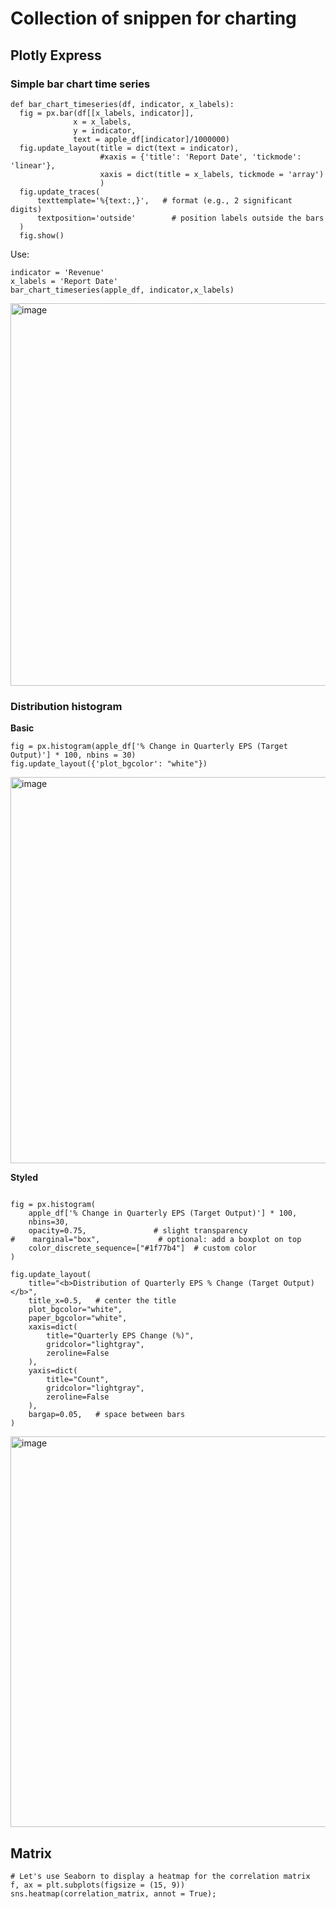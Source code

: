 # Collection of snippen for charting

## Plotly Express

### Simple bar chart time series
```
def bar_chart_timeseries(df, indicator, x_labels):
  fig = px.bar(df[[x_labels, indicator]],
              x = x_labels,
              y = indicator,
              text = apple_df[indicator]/1000000)
  fig.update_layout(title = dict(text = indicator),
                    #xaxis = {'title': 'Report Date', 'tickmode': 'linear'},
                    xaxis = dict(title = x_labels, tickmode = 'array')
                    )
  fig.update_traces(
      texttemplate='%{text:,}',   # format (e.g., 2 significant digits)
      textposition='outside'        # position labels outside the bars
  )
  fig.show()
```
Use:
```
indicator = 'Revenue'
x_labels = 'Report Date'
bar_chart_timeseries(apple_df, indicator,x_labels)
```
<img width="1656" height="612" alt="image" src="https://github.com/user-attachments/assets/8db63216-e90e-4497-ac04-fd649b093b67" />


### Distribution histogram

**Basic**
```
fig = px.histogram(apple_df['% Change in Quarterly EPS (Target Output)'] * 100, nbins = 30)
fig.update_layout({'plot_bgcolor': "white"})
```
<img width="1704" height="618" alt="image" src="https://github.com/user-attachments/assets/ddf14917-bfc1-4e07-bb72-2dde75aea76e" />

**Styled**
```

fig = px.histogram(
    apple_df['% Change in Quarterly EPS (Target Output)'] * 100,
    nbins=30,
    opacity=0.75,               # slight transparency
#    marginal="box",             # optional: add a boxplot on top
    color_discrete_sequence=["#1f77b4"]  # custom color
)

fig.update_layout(
    title="<b>Distribution of Quarterly EPS % Change (Target Output)</b>",
    title_x=0.5,   # center the title
    plot_bgcolor="white",
    paper_bgcolor="white",
    xaxis=dict(
        title="Quarterly EPS Change (%)",
        gridcolor="lightgray",
        zeroline=False
    ),
    yaxis=dict(
        title="Count",
        gridcolor="lightgray",
        zeroline=False
    ),
    bargap=0.05,   # space between bars
)
```

<img width="1688" height="625" alt="image" src="https://github.com/user-attachments/assets/4589989f-be02-48e5-95ad-57f9bca1ec57" />

## Matrix

```
# Let's use Seaborn to display a heatmap for the correlation matrix
f, ax = plt.subplots(figsize = (15, 9))
sns.heatmap(correlation_matrix, annot = True);
```

